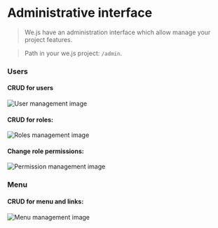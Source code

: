 # Administrative interface

> We.js have an administration interface which allow manage your project features.

> Path in your we.js project: `/admin`.

### Users

#### CRUD for users

![User management image](http://wejs.org/public/project/images/admin-interface-user.png "User management")

#### CRUD for roles:
![Roles management image](http://wejs.org/public/project/images/admin-interface-role.png "Roles management")

#### Change role permissions:

![Permission management image](http://wejs.org/public/project/images/admin-interface-permission.png "Permission management")

### Menu

#### CRUD for menu and links:

![Menu management image](http://wejs.org/public/project/images/admin-interface-menu.png "Menu management")
